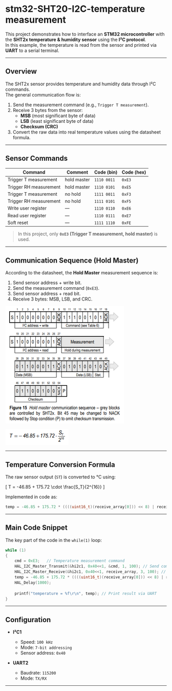 # stm32-SHT20-I2C-temperature measurement

This project demonstrates how to interface an **STM32 microcontroller** with the **SHT2x temperature & humidity sensor** using the **I²C protocol**.  
In this example, the temperature is read from the sensor and printed via **UART** to a serial terminal.

---

## Overview

The SHT2x sensor provides temperature and humidity data through I²C commands.  
The general communication flow is:

1. Send the measurement command (e.g., `Trigger T measurement`).  
2. Receive 3 bytes from the sensor:  
   - **MSB** (most significant byte of data)  
   - **LSB** (least significant byte of data)  
   - **Checksum (CRC)**  
3. Convert the raw data into real temperature values using the datasheet formula.

---

## Sensor Commands

| Command                  | Comment       | Code (bin)  | Code (hex) |
|---------------------------|---------------|-------------|------------|
| Trigger T measurement     | hold master   | `1110 0011` | `0xE3`     |
| Trigger RH measurement    | hold master   | `1110 0101` | `0xE5`     |
| Trigger T measurement     | no hold       | `1111 0011` | `0xF3`     |
| Trigger RH measurement    | no hold       | `1111 0101` | `0xF5`     |
| Write user register       | —             | `1110 0110` | `0xE6`     |
| Read user register        | —             | `1110 0111` | `0xE7`     |
| Soft reset                | —             | `1111 1110` | `0xFE`     |

> In this project, only **`0xE3` (Trigger T measurement, hold master)** is used.

---

## Communication Sequence (Hold Master)

According to the datasheet, the **Hold Master** measurement sequence is:

1. Send sensor address + write bit.  
2. Send the measurement command (`0xE3`).  
3. Send sensor address + read bit.  
4. Receive 3 bytes: MSB, LSB, and CRC.  

![Hold master communication sequence](https://github.com/Negar-Mahmoudy/stm32-sht2x-i2c/blob/main/images/2.png?raw=true)

![Temperature Formula](https://github.com/Negar-Mahmoudy/stm32-sht2x-i2c/blob/main/images/3.png?raw=true)

---

## Temperature Conversion Formula

The raw sensor output (`ST`) is converted to °C using:

\[
T = -46.85 + 175.72 \cdot \frac{S_T}{2^{16}}
\]

Implemented in code as:

```c
temp = -46.85 + 175.72 * ((((uint16_t)(receive_array[0])) << 8) | receive_array[1]) / 65536.0;
````

---

## Main Code Snippet

The key part of the code in the `while(1)` loop:

```c
while (1)
{
    cmd = 0xE3;   // Temperature measurement command
    HAL_I2C_Master_Transmit(&hi2c1, 0x40<<1, &cmd, 1, 100); // Send command
    HAL_I2C_Master_Receive(&hi2c1, 0x40<<1, receive_array, 3, 100); // Receive data
    temp = -46.85 + 175.72 * ((((uint16_t)(receive_array[0])) << 8) | receive_array[1]) / 65536.0; // Convert to °C
    HAL_Delay(1000);

    printf("temperature = %f\r\n", temp); // Print result via UART
}
```

---

## Configuration

* **I²C1**

  * Speed: `100 kHz`
  * Mode: `7-bit addressing`
  * Sensor address: `0x40`

* **UART2**

  * Baudrate: `115200`
  * Mode: `TX/RX`

---
